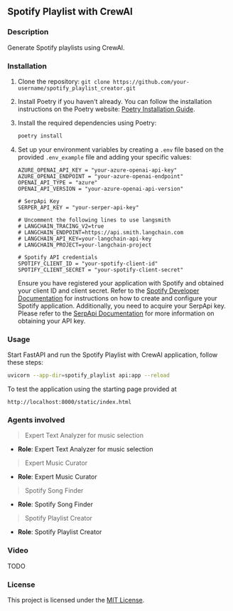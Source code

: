 ## Spotify Playlist with CrewAI

### Description

Generate Spotify playlists using CrewAI.

### Installation

1. Clone the repository: `git clone https://github.com/your-username/spotify_playlist_creator.git`
2. Install Poetry if you haven't already. You can follow the installation instructions on the Poetry website: [Poetry Installation Guide](https://python-poetry.org/docs/#installation).
3. Install the required dependencies using Poetry:
   ```bash
   poetry install
   ```
4. Set up your environment variables by creating a `.env` file based on the provided `.env_example` file and adding your specific values:

   ```plaintext
   AZURE_OPENAI_API_KEY = "your-azure-openai-api-key"
   AZURE_OPENAI_ENDPOINT = "your-azure-openai-endpoint"
   OPENAI_API_TYPE = "azure"
   OPENAI_API_VERSION = "your-azure-openai-api-version"

   # SerpApi Key
   SERPER_API_KEY = "your-serper-api-key"

   # Uncomment the following lines to use langsmith
   # LANGCHAIN_TRACING_V2=true
   # LANGCHAIN_ENDPOINT=https://api.smith.langchain.com
   # LANGCHAIN_API_KEY=your-langchain-api-key
   # LANGCHAIN_PROJECT=your-langchain-project

   # Spotify API credentials
   SPOTIFY_CLIENT_ID = "your-spotify-client-id"
   SPOTIFY_CLIENT_SECRET = "your-spotify-client-secret"
   ```

   Ensure you have registered your application with Spotify and obtained your client ID and client secret. Refer to the [Spotify Developer Documentation](https://developer.spotify.com/documentation/general/guides/app-settings/) for instructions on how to create and configure your Spotify application. Additionally, you need to acquire your SerpApi key. Please refer to the [SerpApi Documentation](https://serpapi.com/) for more information on obtaining your API key.

### Usage

Start FastAPI and run the Spotify Playlist with CrewAI application, follow these steps:

```bash
uvicorn --app-dir=spotify_playlist api:app --reload
```

To test the application using the starting page provided at

```
http://localhost:8000/static/index.html
```

### Agents involved

> Expert Text Analyzer for music selection

- **Role**: Expert Text Analyzer for music selection

> Expert Music Curator

- **Role**: Expert Music Curator

> Spotify Song Finder

- **Role**: Spotify Song Finder

> Spotify Playlist Creator

- **Role**: Spotify Playlist Creator

### Video

TODO

### License

This project is licensed under the [MIT License](LICENSE).
